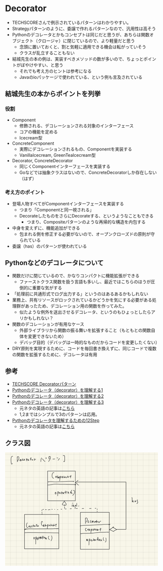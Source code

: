 # Decorator

- TECHSCOREさんで例示されているパターンはわかりやすい。
- Strategyパターンのように、委譲で作れるパターンなので、汎用性は高そう
- Pythonのデコレータとかもコンセプトは同じだと思うが、あちらは関数オブジェクト（クロージャ）に閉じているので、より軽量だと思う
  - 念頭に置いておくと、割と気軽に適用できる機会は転がっていそう
  - クラスが乱立することもない
- 結城先生の本の例は、実装すべきメソッドの数が多いので、ちょっとポイントがぼやけやすい、と思う
  - それでも考え方のヒントは参考になる
  - Javaのioパッケージで使われている、という例も言及されている

## 結城先生の本からポイントを列挙

### 役割

- Component
  - 修飾される、デコレーションされる対象のインターフェース
  - コアの機能を定める
  - Icecream型
- ConcreteComponent
  - 実際にデコレーションされるもの、Componentを実装する
  - VanillaIcecream, GreenTeaIcecream型
- Decorator, ConcreteDecorator
  - 同じくComponentインターフェースを実装する
  - Goなどでは抽象クラスはないので、ConcreteDecoratorしか存在しない（はず）

### 考え方のポイント

- 登場人物すべてがComponentインターフェースを実装する
  - つまり「Componentと同一視される」
  - DecorateしたものをさらにDecorateする、というようなこともできる
    - つまり、Compositeパターンのような再帰的な構造を内包する
- 中身を変えずに、機能追加ができる
  - 包まれる側を修正する必要がないので、オープンクローズドの原則が守られている
- 委譲（has）のパターンが使われている

## Pythonなどのデコレータについて

- 関数だけに閉じているので、かなりコンパクトに機能拡張ができる
  - ファーストクラス関数を扱う言語も多いし、最近ではこちらのほうが圧倒的に重要な気がする
- 「処理前に共通形式でログ出力する」というのはあるあるかもしれない
- 業務上、共有リソースがロックされているかどうかを気にする必要がある処理群があったため、デコレーション用の関数を作ってみた。
  - 似たような例外を送出させるデコレータ、というのもひょっとしたらアリかもしれない？
- 関数のデコレーションが有用なケース
  - 外部ライブラリから関数の振る舞いを拡張すること（もともとの関数自体を変更できないため）
  - デバッグ目的（デバッグは一時的なものだからコードを変更したくない）
- DRY原則を実現するために、コードを毎回書き換えずに、同じコードで複数の関数を拡張するために、デコレータは有用

## 参考

- [TECHSCORE Decoratorパターン](https://www.techscore.com/tech/DesignPattern/Decorator.html/)
- [Pythonのデコレータ（decorator）を理解する1](https://xef.hatenadiary.org/entry/20120523/p1)
- [Pythonのデコレータ（decorator）を理解する2](https://xef.hatenadiary.org/entry/20120524/p1)
- [Pythonのデコレータ（decorator）を理解する3](https://xef.hatenadiary.org/entry/20120610/p1)
  - 元ネタの英語の記事は[こちら](https://xef.hatenadiary.org/entry/20120523/p1)
  - 1,2まではシンプルで3のパターンは応用。
- [Pythonのデコレータを理解するための12Step](https://qiita.com/_rdtr/items/d3bc1a8d4b7eb375c368)
  - 元ネタの英語の記事は[こちら](http://simeonfranklin.com/blog/2012/jul/1/python-decorators-in-12-steps/)

## クラス図

![](../images/decorator.jpg)
